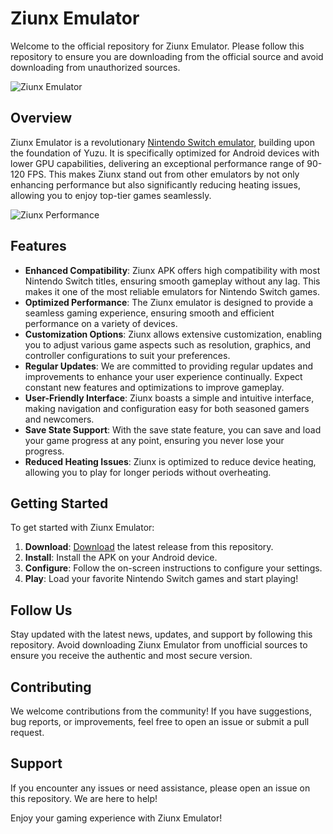 # Ziunx Emulator

Welcome to the official repository for Ziunx Emulator. Please follow this repository to ensure you are downloading from the official source and avoid downloading from unauthorized sources.

![Ziunx Emulator](https://ziunxemulator.com/wp-content/uploads/2024/07/Ziunx_Emu_Logo-300x300.png)

## Overview

Ziunx Emulator is a revolutionary [Nintendo Switch emulator](https://ziunxemulator.com/), building upon the foundation of Yuzu. It is specifically optimized for Android devices with lower GPU capabilities, delivering an exceptional performance range of 90-120 FPS. This makes Ziunx stand out from other emulators by not only enhancing performance but also significantly reducing heating issues, allowing you to enjoy top-tier games seamlessly.

![Ziunx Performance](https://ziunxemulator.com/wp-content/uploads/2024/08/ziunx-img-1-1024x478.webp)

## Features

- **Enhanced Compatibility**: Ziunx APK offers high compatibility with most Nintendo Switch titles, ensuring smooth gameplay without any lag. This makes it one of the most reliable emulators for Nintendo Switch games.
- **Optimized Performance**: The Ziunx emulator is designed to provide a seamless gaming experience, ensuring smooth and efficient performance on a variety of devices.
- **Customization Options**: Ziunx allows extensive customization, enabling you to adjust various game aspects such as resolution, graphics, and controller configurations to suit your preferences.
- **Regular Updates**: We are committed to providing regular updates and improvements to enhance your user experience continually. Expect constant new features and optimizations to improve gameplay.
- **User-Friendly Interface**: Ziunx boasts a simple and intuitive interface, making navigation and configuration easy for both seasoned gamers and newcomers.
- **Save State Support**: With the save state feature, you can save and load your game progress at any point, ensuring you never lose your progress.
- **Reduced Heating Issues**: Ziunx is optimized to reduce device heating, allowing you to play for longer periods without overheating.

## Getting Started

To get started with Ziunx Emulator:

1. **Download**: [Download](https://github.com/ziunx-emulator/Zinux-emu/releases) the latest release from this repository.
2. **Install**: Install the APK on your Android device.
3. **Configure**: Follow the on-screen instructions to configure your settings.
4. **Play**: Load your favorite Nintendo Switch games and start playing!

## Follow Us

Stay updated with the latest news, updates, and support by following this repository. Avoid downloading Ziunx Emulator from unofficial sources to ensure you receive the authentic and most secure version.

## Contributing

We welcome contributions from the community! If you have suggestions, bug reports, or improvements, feel free to open an issue or submit a pull request.


## Support

If you encounter any issues or need assistance, please open an issue on this repository. We are here to help!

Enjoy your gaming experience with Ziunx Emulator!
